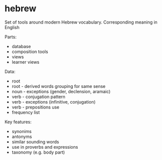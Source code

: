 # hebrew
Set of tools around modern Hebrew vocabulary. Corresponding meaning in English

Parts:
 - database
 - composition tools
 - views
 - learner views

Data:
 - root
 - root - derived words grouping for same sense 
 - noun - exceptions (gender, declension, aramaic)
 - verb - conjugation pattern
 - verb - exceptions (infinitive, conjugation)
 - verb - prepositions use 
 - frequency list

Key features:
 - synonims
 - antonyms
 - similar sounding words
 - use in proverbs and expressions
 - taxonomy (e.g. body part)
